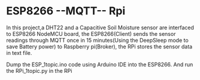 # ESP8266 --MQTT-- Rpi

In this project,a DHT22 and a Capacitive Soil Moisture sensor are interfaced to ESP8266 NodeMCU board, the ESP8266(Client) sends the sensor readings through MQTT once in 15 minutes(Using the DeepSleep mode to save Battery power) to Raspberry pi(Broker), the RPi stores the sensor data in text file.

Dump the ESP_1topic.ino code using Arduino IDE into the ESP8266.
And run the RPi_1topic.py in the RPi 


